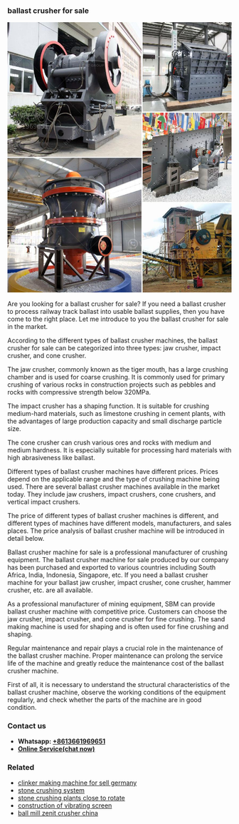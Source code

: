<h3>ballast crusher for sale</h3><img src='1702952904.jpg' alt=''><p>Are you looking for a ballast crusher for sale? If you need a ballast crusher to process railway track ballast into usable ballast supplies, then you have come to the right place. Let me introduce to you the ballast crusher for sale in the market.</p><p>According to the different types of ballast crusher machines, the ballast crusher for sale can be categorized into three types: jaw crusher, impact crusher, and cone crusher.</p><p>The jaw crusher, commonly known as the tiger mouth, has a large crushing chamber and is used for coarse crushing. It is commonly used for primary crushing of various rocks in construction projects such as pebbles and rocks with compressive strength below 320MPa.</p><p>The impact crusher has a shaping function. It is suitable for crushing medium-hard materials, such as limestone crushing in cement plants, with the advantages of large production capacity and small discharge particle size.</p><p>The cone crusher can crush various ores and rocks with medium and medium hardness. It is especially suitable for processing hard materials with high abrasiveness like ballast.</p><p>Different types of ballast crusher machines have different prices. Prices depend on the applicable range and the type of crushing machine being used. There are several ballast crusher machines available in the market today. They include jaw crushers, impact crushers, cone crushers, and vertical impact crushers.</p><p>The price of different types of ballast crusher machines is different, and different types of machines have different models, manufacturers, and sales places. The price analysis of ballast crusher machine will be introduced in detail below.</p><p>Ballast crusher machine for sale is a professional manufacturer of crushing equipment. The ballast crusher machine for sale produced by our company has been purchased and exported to various countries including South Africa, India, Indonesia, Singapore, etc. If you need a ballast crusher machine for your ballast jaw crusher, impact crusher, cone crusher, hammer crusher, etc. are all available.</p><p>As a professional manufacturer of mining equipment, SBM can provide ballast crusher machine with competitive price. Customers can choose the jaw crusher, impact crusher, and cone crusher for fine crushing. The sand making machine is used for shaping and is often used for fine crushing and shaping.</p><p>Regular maintenance and repair plays a crucial role in the maintenance of the ballast crusher machine. Proper maintenance can prolong the service life of the machine and greatly reduce the maintenance cost of the ballast crusher machine.</p><p>First of all, it is necessary to understand the structural characteristics of the ballast crusher machine, observe the working conditions of the equipment regularly, and check whether the parts of the machine are in good condition.</p><h3>Contact us</h3><ul><li><strong>Whatsapp:&nbsp;<a href="https://wa.me/8613661969651">+8613661969651</a></strong></li><li><a href="https://swt.shibang-china.com/?git&amp;zhl&amp;ballast crusher for sale"><strong>Online Service(chat now)</strong></a></li></ul><h3>Related</h3><ul><li><a href='clinker making machine for sell germany.md'>clinker making machine for sell germany</a></li><li><a href='stone crushing system.md'>stone crushing system</a></li><li><a href='stone crushing plants close to rotate.md'>stone crushing plants close to rotate</a></li><li><a href='construction of vibrating screen.md'>construction of vibrating screen</a></li><li><a href='ball mill zenit crusher china.md'>ball mill zenit crusher china</a></li></ul>